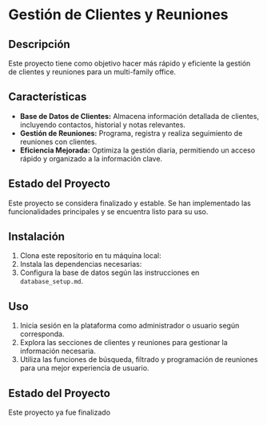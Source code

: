 # Gestión de Clientes y Reuniones

## Descripción
Este proyecto tiene como objetivo hacer más rápido y eficiente la gestión de clientes y reuniones para un multi-family office.

## Características
- **Base de Datos de Clientes:** Almacena información detallada de clientes, incluyendo contactos, historial y notas relevantes.
- **Gestión de Reuniones:** Programa, registra y realiza seguimiento de reuniones con clientes.
- **Eficiencia Mejorada:** Optimiza la gestión diaria, permitiendo un acceso rápido y organizado a la información clave.

## Estado del Proyecto
Este proyecto se considera finalizado y estable. Se han implementado las funcionalidades principales y se encuentra listo para su uso.

## Instalación
1. Clona este repositorio en tu máquina local:
2. Instala las dependencias necesarias:
3. Configura la base de datos según las instrucciones en `database_setup.md`.

## Uso
1. Inicia sesión en la plataforma como administrador o usuario según corresponda.
2. Explora las secciones de clientes y reuniones para gestionar la información necesaria.
3. Utiliza las funciones de búsqueda, filtrado y programación de reuniones para una mejor experiencia de usuario.

## Estado del Proyecto
Este proyecto ya fue finalizado
